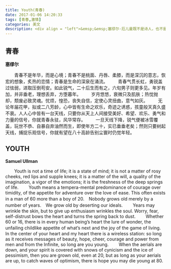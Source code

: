 ```yaml
---
title: Youth(青春)
date: 2017-01-06 14:20:33
tags: [青春,激情]
categories: 美文
description: <div align = "left">&emsp;&emsp;塞缪尔·厄儿曼既不是诗人，也不是作家，他一生就只写了这一首散文诗，而且是在他七十余岁高龄时写下来自勉的。后来偶然间由朋友不经意传出，立即受到了许多人喜爱，他们纷纷将其作为自己的人生格言，挂在墙上、放入衣兜、置入心灵深出，伴随自己一生，共同沐浴风雨阳光。塞缪尔·厄儿曼虽然已经去世快两个世纪了，但是他的这首《青春》仍然不减当年风采，依旧拥有震撼人心的力度，如诗如画的优美和深邃隽永的哲理。 青春是美好的，花样般的年华，白里透红的桃面，樱桃般的丹唇，弱柳扶风般的柔膝；勇敢的锐气，远大的理想，炽热的感情，青春是人一生中最美好的季节。</div>
---
```

## 青春 

**塞缪尔**

&emsp;&emsp;青春不是年华，而是心境；青春不是桃面、丹唇、柔膝，而是深沉的意志，恢宏的想象，炙热的恋情；青春是生命的深泉在涌流。 
&emsp;&emsp;青春气贯长虹，勇锐盖过怯弱，进取压倒苟安。如此锐气，二十后生而有之，六旬男子则更多见。年岁有加，并非垂老，理想丢弃，方堕暮年。 
&emsp;&emsp;岁月悠悠，衰微只及肌肤；热忱抛却，颓废必致灵魂。忧烦，惶恐，丧失自信，定使心灵扭曲，意气如灰。 
&emsp;&emsp;无论年届花甲，拟或二八芳龄，心中皆有生命之欢乐，奇迹之诱惑，孩童般天真久盛不衰。人人心中皆有一台天线，只要你从天上人间接受美好、希望、欢乐、勇气和力量的信号，你就青春永驻，风华常存。 
&emsp;&emsp;一旦天线下降，锐气便被冰雪覆盖，玩世不恭、自暴自弃油然而生，即使年方二十，实已垂垂老矣；然则只要树起天线，捕捉乐观信号，你就有望在八十高龄告别尘寰时仍觉年轻。
## YOUTH 

**Samuel Ullman** 

&emsp;&emsp;Youth is not a time of life; it is a state of mind; it is not a matter of rosy cheeks, red lips and supple knees; it is a matter of the will, a quality of the imagination, a vigor of the emotions; it is the freshness of the deep springs of life. 
&emsp;&emsp;Youth means a tempera-mental predominance of courage over timidity, of the appetite for adventure over the love of ease. This often exists in a man of 60 more than a boy of 20.　Nobody grows old merely by a number of years.　We grow old by deserting our ideals. 
&emsp;&emsp;Years may wrinkle the skin, but to give up enthusiasm wrinkles the soul. Worry, fear, self-distrust bows the heart and turns the spring back to dust. 
&emsp;&emsp;Whether 60 or 16, there is in every human being’s heart the lure of wonder, the unfailing childlike appetite of what’s next and the joy of the game of living.　In the center of your heart and my heart there is a wireless station: so long as it receives messages of beauty, hope, cheer, courage and power from men and from the Infinite, so long are you young. 
&emsp;&emsp;When the aerials are down, and your spirit is covered with snows of cynicism and the ice of pessimism, then you are grown old, even at 20, but as long as your aerials are up, to catch waves of optimism, there is hope you may die young at 80.